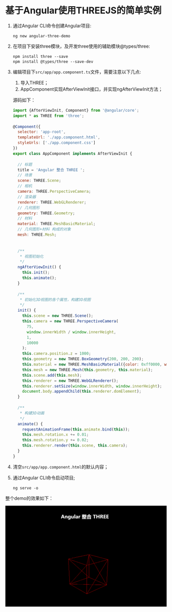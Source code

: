 # 基于Angular使用THREEJS的简单实例

1. 通过Angular CLI命令创建Angular项目:

   ```
   ng new angular-three-demo
   ```

2. 在项目下安装three模块，及开发three使用的辅助模块@types/three:

   ```
   npm install three --save
   npm install @types/three --save-dev
   ```

3. 编辑项目下`src/app/app.component.ts`文件，需要注意以下几点:

   1. 导入THREE；
   2. AppComponent实现AfterViewInit接口，并实现ngAfterViewInit方法；

   源码如下：

   ```javascript
   import {AfterViewInit, Component} from '@angular/core';
   import * as THREE from 'three';
   
   @Component({
     selector: 'app-root',
     templateUrl: './app.component.html',
     styleUrls: ['./app.component.css']
   })
   export class AppComponent implements AfterViewInit {
   
     // 标题
     title = 'Angular 整合 THREE ';
     // 场景
     scene: THREE.Scene;
     // 相机
     camera: THREE.PerspectiveCamera;
     // 渲染器
     renderer: THREE.WebGLRenderer;
     // 几何图形
     geometry: THREE.Geometry;
     // 材料
     material: THREE.MeshBasicMaterial;
     // 几何图形+材料 构成的对象
     mesh: THREE.Mesh;
   
   
     /**
      * 视图初始化
      */
     ngAfterViewInit() {
       this.init();
       this.animate();
     }
   
     /**
      * 初始化3D视图的各个属性，构建3D视图
      */
     init() {
       this.scene = new THREE.Scene();
       this.camera = new THREE.PerspectiveCamera(
         75,
         window.innerWidth / window.innerHeight,
         1,
         10000
       );
       this.camera.position.z = 1000;
       this.geometry = new THREE.BoxGeometry(200, 200, 200);
       this.material = new THREE.MeshBasicMaterial({color: 0xff0000, wireframe: true});
       this.mesh = new THREE.Mesh(this.geometry, this.material);
       this.scene.add(this.mesh);
       this.renderer = new THREE.WebGLRenderer();
       this.renderer.setSize(window.innerWidth, window.innerHeight);
       document.body.appendChild(this.renderer.domElement);
     }
   
     /**
      * 构建3D动画
      */
     animate() {
       requestAnimationFrame(this.animate.bind(this));
       this.mesh.rotation.x += 0.01;
       this.mesh.rotation.y += 0.02;
       this.renderer.render(this.scene, this.camera);
     }
   }
   ```

4. 清空`src/app/app.component.html`的默认内容；

5. 通过Angular CLI命令启动项目;

   ```
   ng serve -o
   ```

整个demo的效果如下：

![示例结果](img/ng2-three-01.gif)

